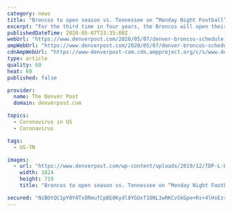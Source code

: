 ```yaml
---
category: news
title: "Broncos to open season vs. Tennessee on “Monday Night Football”"
excerpt: "For the third time in four years, the Broncos will open their season on “Monday Night Football.” The NFL released its full 2020 schedule on Thursday night and the Broncos will host the Tennessee Titans on Sept."
publishedDateTime: 2020-05-07T23:35:00Z
webUrl: "https://www.denverpost.com/2020/05/07/denver-broncos-schedule-2020/"
ampWebUrl: "https://www.denverpost.com/2020/05/07/denver-broncos-schedule-2020/amp/"
cdnAmpWebUrl: "https://www-denverpost-com.cdn.ampproject.org/c/s/www.denverpost.com/2020/05/07/denver-broncos-schedule-2020/amp/"
type: article
quality: 60
heat: 60
published: false

provider:
  name: The Denver Post
  domain: denverpost.com

topics:
  - Coronavirus in US
  - Coronavirus

tags:
  - US-TN

images:
  - url: "https://www.denverpost.com/wp-content/uploads/2019/12/TDP-L-BRONCO-RAIDERS-RJS-0088.jpg?w=1024&h=719"
    width: 1024
    height: 719
    title: "Broncos to open season vs. Tennessee on “Monday Night Football”"

secured: "NiBOtQC1pY0Y4TxORmufCpBE8Kydl8YGUxT1ONL3wRKCvSkGpe+Rs+4lHsEzrLOEaDwJvU1pJmztyuUWLNcJvUt4QaFo85vN/nzdqtZjlAYL8Aq0/781qaGBuEpTrELsm16XXCR45EBl48CbnqEYx3GArsr0DB7uWMFEhd2nJZCpPqjhyPnKrrh21bxDQDY22NggQA1jeRvgc1cdEW/0Q5AQmwRaKCdSP40YibuGMwwMAL3hCaDfs5hESZPaEsSNaZbxUy/0MFMnT1zK7d/WQRopZX2LDK1D+hcA5YE+jYcH6ctKyRos/63a+KeYOZ1E;eTEIruv17iSCMFFQ+hrFRg=="
---
```


